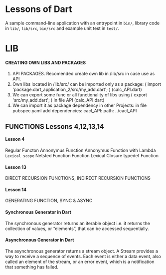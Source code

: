 # Lessons of Dart
A sample command-line application with an entrypoint in `bin/`, library code
in `lib/`, `lib/src`, `bin/src` and example unit test in `test/`.


# LIB
  #### CREATING OWN LIBS AND PACKAGES
  1. API PACKAGES. Recomended create own lib in /lib/src in case use as API.
  2. Own libs located in /lib/src/ can be imported only as a package: ( import 'package:dart_application_2/src/my_add.dart'; ) (calc_API.dart)
  3. We can export some func or all functionality of libs using ( export 'src/my_add.dart'; ) in file API (calc_API.dart)
  4. We can import it as package dependency in other Projects:
		in file pubspec.yaml  add
     		dependencies:
	     		cacl_API:
		    		path: ../cacl_API

## FUNCTIONS Lessons 4,12,13,14
#### Lesson 4
Regular Functon
Annonymus Function
Annonymus Function with Lambda
 `Lexical scope`
Netsted Function
Function Lexical Closure
typedef Function
#### Lesson 13
DIRECT RECURSION FUNCTIONS,
INDIRECT RECURSION FUNCTIONS

#### Lesson 14
GENERATING FUNCTION, SYNC & ASYNC

  #### Synchronous Generator in Dart
 The synchronous generator returns an iterable object i.e. it returns the collection of values, or “elements”, that can be accessed sequentially.

  #### Asynchronous Generator in Dart
The asynchronous generator returns a stream object. A Stream provides a way to receive a sequence of events. Each event is either a data event, also called an element of the stream, or an error event, which is a notification that something has failed. 

	